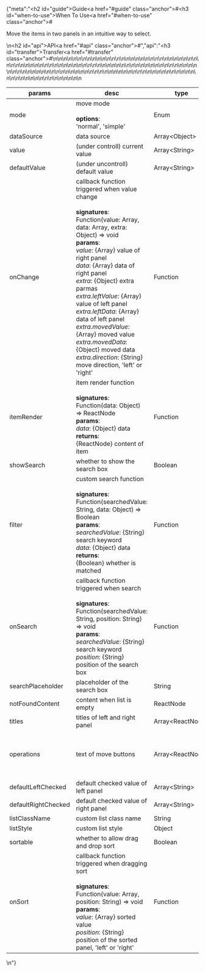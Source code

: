 {"meta":"<h2 id=\"guide\">Guide<a href=\"#guide\" class=\"anchor\">#</a></h2><h3 id=\"when-to-use\">When To Use<a href=\"#when-to-use\" class=\"anchor\">#</a></h3><p>Move the items in two panels in an intuitive way to select.</p>\n<h2 id=\"api\">API<a href=\"#api\" class=\"anchor\">#</a></h2>","api":"<h3 id=\"transfer\">Transfer<a href=\"#transfer\" class=\"anchor\">#</a></h3><table>\n<thead>\n<tr>\n<th>params</th>\n<th>desc</th>\n<th>type</th>\n<th>default</th>\n</tr>\n</thead>\n<tbody>\n<tr>\n<td>mode</td>\n<td>move mode<br><br><strong>options</strong>:<br>&apos;normal&apos;, &apos;simple&apos;</td>\n<td>Enum</td>\n<td>&apos;normal&apos;</td>\n</tr>\n<tr>\n<td>dataSource</td>\n<td>data source</td>\n<td>Array&lt;Object&gt;</td>\n<td>[]</td>\n</tr>\n<tr>\n<td>value</td>\n<td>(under controll) current value</td>\n<td>Array&lt;String&gt;</td>\n<td>-</td>\n</tr>\n<tr>\n<td>defaultValue</td>\n<td>(under uncontroll) default value</td>\n<td>Array&lt;String&gt;</td>\n<td>[]</td>\n</tr>\n<tr>\n<td>onChange</td>\n<td>callback function triggered when value change<br><br><strong>signatures</strong>:<br>Function(value: Array, data: Array, extra: Object) =&gt; void<br><strong>params</strong>:<br><em>value</em>: {Array} value of right panel<br><em>data</em>: {Array} data of right panel<br><em>extra</em>: {Object} extra parmas<br><em>extra.leftValue</em>: {Array} value of left panel<br><em>extra.leftData</em>: {Array} data of left panel<br><em>extra.movedValue</em>: {Array} moved value<br><em>extra.movedData</em>: {Object} moved data<br><em>extra.direction</em>: {String} move direction, &apos;left&apos; or &apos;right&apos;</td>\n<td>Function</td>\n<td>-</td>\n</tr>\n<tr>\n<td>itemRender</td>\n<td>item render function<br><br><strong>signatures</strong>:<br>Function(data: Object) =&gt; ReactNode<br><strong>params</strong>:<br><em>data</em>: {Object} data<br><strong>returns</strong>:<br>{ReactNode} content of item<br></td>\n<td>Function</td>\n<td>data =&gt; data.label</td>\n</tr>\n<tr>\n<td>showSearch</td>\n<td>whether to show the search box</td>\n<td>Boolean</td>\n<td>false</td>\n</tr>\n<tr>\n<td>filter</td>\n<td>custom search function<br><br><strong>signatures</strong>:<br>Function(searchedValue: String, data: Object) =&gt; Boolean<br><strong>params</strong>:<br><em>searchedValue</em>: {String} search keyword<br><em>data</em>: {Object} data<br><strong>returns</strong>:<br>{Boolean} whether is matched<br></td>\n<td>Function</td>\n<td>filter by label</td>\n</tr>\n<tr>\n<td>onSearch</td>\n<td>callback function triggered when search<br><br><strong>signatures</strong>:<br>Function(searchedValue: String, position: String) =&gt; void<br><strong>params</strong>:<br><em>searchedValue</em>: {String} search keyword<br><em>position</em>: {String} position of the search box</td>\n<td>Function</td>\n<td>() =&gt; {}</td>\n</tr>\n<tr>\n<td>searchPlaceholder</td>\n<td>placeholder of the search box</td>\n<td>String</td>\n<td>-</td>\n</tr>\n<tr>\n<td>notFoundContent</td>\n<td>content when list is empty</td>\n<td>ReactNode</td>\n<td>&apos;Not Found&apos;</td>\n</tr>\n<tr>\n<td>titles</td>\n<td>titles of left and right panel</td>\n<td>Array&lt;ReactNode&gt;</td>\n<td>[]</td>\n</tr>\n<tr>\n<td>operations</td>\n<td>text of move buttons</td>\n<td>Array&lt;ReactNode&gt;</td>\n<td>[&lt;Icon type=&quot;arrow-right&quot; /&gt;, &lt;Icon type=&quot;arrow-left&quot; /&gt;]</td>\n</tr>\n<tr>\n<td>defaultLeftChecked</td>\n<td>default checked value of left panel</td>\n<td>Array&lt;String&gt;</td>\n<td>[]</td>\n</tr>\n<tr>\n<td>defaultRightChecked</td>\n<td>default checked value of right panel</td>\n<td>Array&lt;String&gt;</td>\n<td>[]</td>\n</tr>\n<tr>\n<td>listClassName</td>\n<td>custom list class name</td>\n<td>String</td>\n<td>-</td>\n</tr>\n<tr>\n<td>listStyle</td>\n<td>custom list style</td>\n<td>Object</td>\n<td>-</td>\n</tr>\n<tr>\n<td>sortable</td>\n<td>whether to allow drag and drop sort</td>\n<td>Boolean</td>\n<td>false</td>\n</tr>\n<tr>\n<td>onSort</td>\n<td>callback function triggered when dragging sort<br><br><strong>signatures</strong>:<br>Function(value: Array, position: String) =&gt; void<br><strong>params</strong>:<br><em>value</em>: {Array} sorted value<br><em>position</em>: {String} position of the sorted panel, &apos;left&apos; or &apos;right&apos;</td>\n<td>Function</td>\n<td>-</td>\n</tr>\n</tbody>\n</table>\n"}